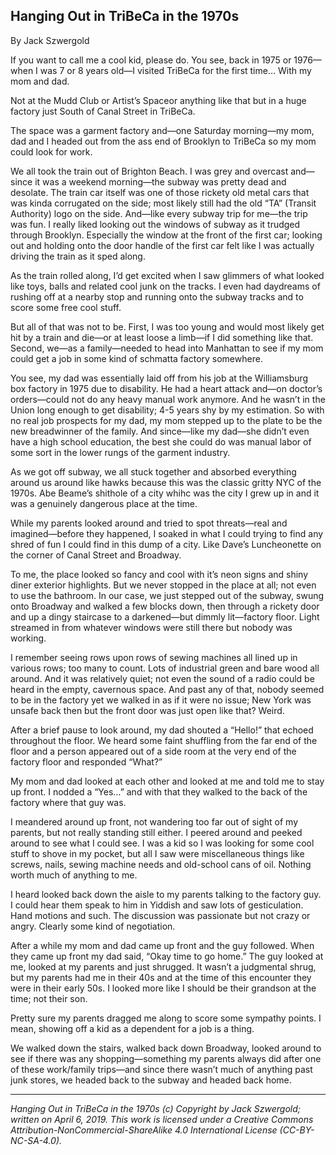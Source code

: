 ## Hanging Out in TriBeCa in the 1970s

By Jack Szwergold

If you want to call me a cool kid, please do. You see, back in 1975 or 1976—when I was 7 or 8 years old—I visited  TriBeCa for the first time… With my mom and dad.

Not at the Mudd Club or Artist’s Spaceor anything like that but in a huge factory just South of Canal Street in TriBeCa.

The space was a garment factory and—one Saturday morning—my mom, dad and I headed out from the ass end of Brooklyn to TriBeCa so my mom could look for work.

We all took the train out of Brighton Beach. I was grey and overcast and—since it was a weekend morning—the subway was pretty dead and desolate. The train car itself was one of those rickety old metal cars that was kinda corrugated on the side; most likely still had the old “TA” (Transit Authority) logo on the side. And—like every subway trip for me—the trip was fun. I really liked looking out the windows of subway as it trudged through Brooklyn. Especially the window at the front of the first car; looking out and holding onto the door handle of the first car felt like I was actually driving the train as it sped along.

As the train rolled along, I’d get excited when I saw glimmers of what looked like toys, balls and related cool junk on the tracks. I even had daydreams of rushing off at a nearby stop and running onto the subway tracks and to score some free cool stuff.

But all of that was not to be. First, I was too young and would most likely get hit by a train and die—or at least loose a limb—if I did something like that. Second, we—as a family—needed to head into Manhattan to see if my mom could get a job in some kind of schmatta factory somewhere.

You see, my dad was essentially laid off from his job at the Williamsburg box factory in 1975 due to disability. He had a heart attack and—on doctor’s orders—could not do any heavy manual work anymore. And he wasn’t in the Union long enough to get disability; 4-5 years shy by my estimation. So with no real job prospects for my dad, my mom stepped up to the plate to be the new breadwinner of the family. And since—like my dad—she didn’t even have a high school education, the best she could do was manual labor of some sort in the lower rungs of the garment industry. 

As we got off subway, we all stuck together and absorbed everything around us around like hawks because this was the classic gritty NYC of the 1970s. Abe Beame’s shithole of a city whihc was the city I grew up in and it was a genuinely dangerous place at the time.

While my parents looked around and tried to spot threats—real and imagined—before they happened, I soaked in what I could trying to find any shred of fun I could find in this dump of a city. Like Dave’s Luncheonette on the corner of Canal Street and Broadway.

To me, the place looked so fancy and cool with it’s neon signs and shiny diner exterior highlights. But we never stopped in the place at all; not even to use the bathroom. In our case, we just stepped out of the subway, swung onto Broadway and walked a few blocks down, then through a rickety door and up a dingy staircase to a darkened—but dimmly lit—factory floor. Light streamed in from whatever windows were still there but nobody was working.

I remember seeing rows upon rows of sewing machines all lined up in various rows; too many to count. Lots of industrial green and bare wood all around. And it was relatively quiet; not even the sound of a radio could be heard in the empty, cavernous space. And past any of that, nobody seemed to be in the factory yet we walked in as if it were no issue; New York was unsafe back then but the front door was just open like that? Weird.

After a brief pause to look around, my dad shouted a “Hello!” that echoed throughout the floor. We heard some faint shuffling from the far end of the floor and a person appeared out of a side room at the very end of the factory floor and responded “What?”

My mom and dad looked at each other and looked at me and told me to stay up front. I nodded a “Yes…” and with that they walked to the back of the factory where that guy was.

I meandered around up front, not wandering too far out of sight of my parents, but not really standing still either. I peered around and peeked around to see what I could see. I was a kid so I was looking for some cool stuff to shove in my pocket, but all I saw were miscellaneous things like screws, nails, sewing machine needs and old-school cans of oil. Nothing worth much of anything to me.

I heard looked back down the aisle to my parents talking to the factory guy. I could hear them speak to him in Yiddish and saw lots of gesticulation. Hand motions and such. The discussion was passionate but not crazy or angry. Clearly some kind of negotiation.

After a while my mom and dad came up front and the guy followed. When they came up front my dad said, “Okay time to go home.” The guy looked at me, looked at my parents and just shrugged. It wasn’t a judgmental shrug, but my parents had me in their 40s and at the time of this encounter they were in their early 50s. I looked more like I should be their grandson at the time; not their son.

Pretty sure my parents dragged me along to score some sympathy points. I mean, showing off a kid as a dependent for a job is a thing.

We walked down the stairs, walked back down Broadway, looked around to see if there was any shopping—something my parents always did after one of these work/family trips—and since there wasn’t much of anything past junk stores, we headed back to the subway and headed back home.

***

*Hanging Out in TriBeCa in the 1970s (c) Copyright by Jack Szwergold; written on April 6, 2019. This work is licensed under a Creative Commons Attribution-NonCommercial-ShareAlike 4.0 International License (CC-BY-NC-SA-4.0).*